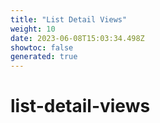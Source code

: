 ```yaml
---
title: "List Detail Views"
weight: 10
date: 2023-06-08T15:03:34.498Z
showtoc: false
generated: true
---
```

<!-- This file was generated from the Vendure source. Do not modify. Instead, re-run the "docs:build" script -->


# list-detail-views